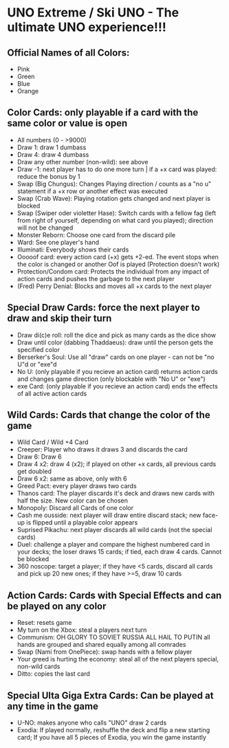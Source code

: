 UNO Extreme / Ski UNO - The ultimate UNO experience!!!
==============================

Official Names of all Colors: 
-----------------------------
- Pink
- Green
- Blue
- Orange

Color Cards: only playable if a card with the same color or value is open
-------------------------------------------------------------------------
- All numbers (0 - >9000)
- Draw 1: draw 1 dumbass
- Draw 4: draw 4 dumbass
- Draw any other number (non-wild): see above
- Draw -1: next player has to do one more turn | if a +x card was played: reduce the bonus by 1
- Swap (Big Chungus): Changes Playing direction / counts as a "no u" statement if a +x row or another effect was executed
- Swap (Crab Wave): Playing rotation gets changed and next player is blocked
- Swap (Swiper oder violetter Hase): Switch cards with a fellow fag (left from right of yourself, depending on what card you played); direction will not be changed
- Monster Reborn: Choose one card from the discard pile
- Ward: See one player's hand
- Illuminati: Everybody shows their cards
- Ooooof card: every action card (+x) gets +2-ed. The event stops when the color is changed or another Oof is played (Protection doesn't work)
- Protection/Condom card: Protects the individual from any impact of action cards and pushes the garbage to the next player
- (Fred) Perry Denial: Blocks and moves all +x cards to the next player

Special Draw Cards: force the next player to draw and skip their turn
---------------------------------------------------------------------
- Draw di(c)e roll: roll the dice and pick as many cards as the dice show
- Draw until color (dabbing Thaddaeus): draw until the person gets the specified color
- Berserker's Soul: Use all "draw" cards on one player - can not be "no U"d or "exe"d
- No U: (only playable if you recieve an action card) returns action cards and changes game direction (only blockable with "No U" or "exe")
- exe Card: (only playable if you recieve an action card) ends the effects of all active action cards

Wild Cards: Cards that change the color of the game
---------------------------------------------------
- Wild Card / Wild +4 Card
- Creeper: Player who draws it draws 3 and discards the card
- Draw 6: Draw 6
- Draw 4 x2: draw 4 (x2); if played on other +x cards, all previous cards get doubled
- Draw 6 x2: same as above, only with 6
- Greed Pact: every player draws two cards
- Thanos card: The player discards it's deck and draws new cards with half the size. New color can be chosen
- Monopoly: Discard all Cards of one color
- Cash me ousside: next player will draw entire discard stack; new face-up is flipped until a playable color appears
- Suprised Pikachu: next player discards all wild cards (not the special cards)
- Duel: challenge a player and compare the highest numbered card in your decks; the loser draws 15 cards; if tied, each draw 4 cards. Cannot be blocked
- 360 noscope: target a player; if they have <5 cards, discard all cards and pick up 20 new ones; if they have >=5, draw 10 cards

Action Cards: Cards with Special Effects and can be played on any color
-----------------------------------------------------------------------
- Reset: resets game
- My turn on the Xbox: steal a players next turn
- Communism: OH GLORY TO SOVIET RUSSIA ALL HAIL TO PUTIN all hands are grouped and shared equally among all comrades
- Swap (Nami from OnePiece): swap hands with a fellow player
- Your greed is hurting the economy: steal all of the next players special, non-wild cards
- Ditto: copies the last card

Special Ulta Giga Extra Cards: Can be played at any time in the game
--------------------------------------------------------------------
- U-NO: makes anyone who calls "UNO" draw 2 cards
- Exodia: If played normally, reshuffle the deck and flip a new starting card; If you have all 5 pieces of Exodia, you win the game instantly
